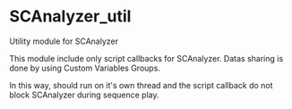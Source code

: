 # SCAnalyzer_util
Utility module for SCAnalyzer


This module include only script callbacks for SCAnalyzer. Datas sharing is done by using Custom Variables Groups.

In this way, should run on it's own thread and the script callback do not block SCAnalyzer during sequence play.
